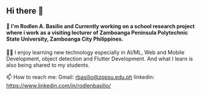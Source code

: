 ## Hi there 👋

<!--
**rodlenbasilio/rodlenbasilio** is a ✨ _special_ ✨ repository because its `README.md` (this file) appears on your GitHub profile.

Here are some ideas to get you started:

- 🔭 I’m currently working on ...
- 🌱 I’m currently learning ...
- 👯 I’m looking to collaborate on ...
- 🤔 I’m looking for help with ...
- 💬 Ask me about ...
- 📫 How to reach me: ...
- 😄 Pronouns: ...
- ⚡ Fun fact: ...
-->

#### 🔭 I'm Rodlen A. Basilio and Currently working on a school research project where i work as a visiting lecturer of Zamboanga Peninsula Polytechnic State University, Zamboanga City Philippines.

👩‍💻 I enjoy learning new technology especially in AI/ML, Web and Mobile Development, object detection and Flutter Development. And what I learn is also being shared to my students.

📫 How to reach me: 
    Gmail: rbasilio@zppsu.edu.ph
    linkedin: https://www.linkedin.com/in/rodlenbasilio/
    
